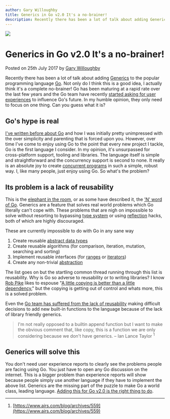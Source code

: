 ```yaml
---
author: Gary Willoughby
title: Generics in Go v2.0 It's a no-brainer!
description: Recently there has been a lot of talk about adding Generics to the popular programming language Go. Not only do I think this is a good idea, I actually think it's a complete no-brainer!
---
```


![](/articles/images/generics-in-go2-Its-a-no-brainer-banner.jpg)

# Generics in Go v2.0 It's a no-brainer!

<time>Posted on 25th July 2017 by [Gary Willoughby](/pages/about.html)</time>

Recently there has been a lot of talk about adding [Generics](https://en.wikipedia.org/wiki/Generic_programming) to the popular programming language [Go](https://golang.org/). Not only do I think this is a good idea, I actually think it's a complete no-brainer! Go has been maturing at a rapid rate over the last few years and the Go team have recently [started asking for user experiences](https://github.com/golang/go/wiki/ExperienceReports) to influence Go's future. In my humble opinion, they only need to focus on one thing. Can you guess what it is?

## Go's hype is real

[I've written before about Go](/articles/why-gos-design-is-a-disservice-to-intelligent-programmers.html) and how I was initially pretty unimpressed with the over simplicity and parenting that is forced upon you. However, over time I've come to enjoy using Go to the point that every new project I tackle, Go is the first language I consider. In my opinion, it's unsurpassed for cross-platform support, tooling and libraries. The language itself is simple and straightforward and the concurrency support is second to none. It really is an absolute joy to create [concurrent programs](https://en.wikipedia.org/wiki/Concurrent_computing) in such a simple, robust way. I, like many people, just enjoy using Go. So what's the problem?

## Its problem is a lack of reusability

This is the [elephant in the room](https://en.wikipedia.org/wiki/Elephant_in_the_room), or as some have described it, the ['N' word of Go](https://www.quora.com/Which-language-has-the-brightest-future-in-replacement-of-C-between-D-Go-and-Rust-And-Why). Generics are a feature that solves real world problems which Go literally can't cope with. These problems that are nigh on impossible to solve without resorting to bypassing [type system](https://en.wikipedia.org/wiki/Type_system) or using [reflection](https://en.wikipedia.org/wiki/Reflection_(computer_programming)) hacks, both of which are highly discouraged.

These are currently impossible to do with Go in any sane way

1. Create reusable [abstract data types](https://en.wikipedia.org/wiki/Abstract_data_type)
1. Create reusable algorithms (for comparison, iteration, mutation, searching and sorting)
1. Implement reusable interfaces (for [ranges](http://www.informit.com/articles/article.aspx?p=1407357&amp;seqNum=2) or [iterators](https://en.wikipedia.org/wiki/Iterator))
1. Create any non-trivial [abstraction](https://en.wikipedia.org/wiki/Abstraction_(software_engineering))

The list goes on but the startling common thread running through this list is reusability. Why is Go so adverse to reusability or to writing libraries? I know [Rob Pike](https://en.wikipedia.org/wiki/Rob_Pike) likes to espouse "[A little copying is better than a little dependency.](https://go-proverbs.github.io/)" but the copying is getting out of control and whats more, this is a solved problem.

Even the [Go team has suffered from the lack of reusability](https://www.airs.com/blog/archives/559) making difficult decisions to add new built-in functions to the language because of the lack of library friendly generics.

> I'm not really opposed to a builtin append function but I want to make the obvious comment that, like copy, this is a function we are only considering because we don't have generics. – Ian Lance Taylor <sup>1</sup>

## Generics will solve this

You don't need user experience reports to clearly see the problems people are facing using Go. You just have to open any Go discussion on the internet. This is a bigger problem than experience reports will show because people simply use another language if they have to implement the above list. Generics are the missing part of the puzzle to make Go a world class, leading language. [Adding this for Go v2.0 is the right thing to do](https://github.com/golang/go/issues/15292).

---

1. [https://www.airs.com/blog/archives/559](https://www.airs.com/blog/archives/559)
